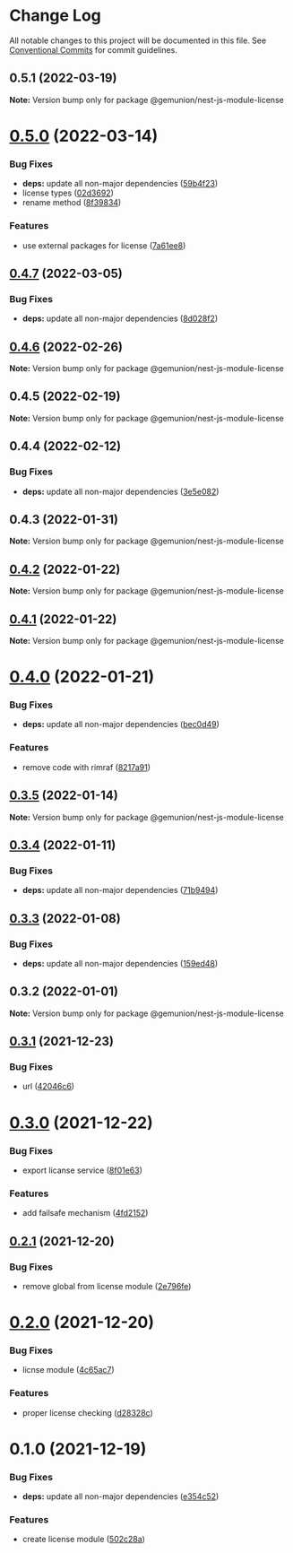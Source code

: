 # Change Log

All notable changes to this project will be documented in this file.
See [Conventional Commits](https://conventionalcommits.org) for commit guidelines.

## 0.5.1 (2022-03-19)

**Note:** Version bump only for package @gemunion/nest-js-module-license





# [0.5.0](https://github.com/gemunion/nestjs-packages/compare/@gemunion/nest-js-module-license@0.4.7...@gemunion/nest-js-module-license@0.5.0) (2022-03-14)


### Bug Fixes

* **deps:** update all non-major dependencies ([59b4f23](https://github.com/gemunion/nestjs-packages/commit/59b4f238b57d91447b14987b8ca43be54359d470))
* license types ([02d3692](https://github.com/gemunion/nestjs-packages/commit/02d3692a98480457b13fc81e49d4a1c15a38e7be))
* rename method ([8f39834](https://github.com/gemunion/nestjs-packages/commit/8f39834259ced90a8efc9371da71d4975ce28d47))


### Features

* use external packages for license ([7a61ee8](https://github.com/gemunion/nestjs-packages/commit/7a61ee8eeedc81b43401fedc69857a271342758c))





## [0.4.7](https://github.com/gemunion/nestjs-packages/compare/@gemunion/nest-js-module-license@0.4.6...@gemunion/nest-js-module-license@0.4.7) (2022-03-05)


### Bug Fixes

* **deps:** update all non-major dependencies ([8d028f2](https://github.com/gemunion/nestjs-packages/commit/8d028f2e0ea10b5362aa0c5143035c0e3e720f0e))





## [0.4.6](https://github.com/gemunion/nestjs-packages/compare/@gemunion/nest-js-module-license@0.4.5...@gemunion/nest-js-module-license@0.4.6) (2022-02-26)

**Note:** Version bump only for package @gemunion/nest-js-module-license





## 0.4.5 (2022-02-19)

**Note:** Version bump only for package @gemunion/nest-js-module-license





## 0.4.4 (2022-02-12)


### Bug Fixes

* **deps:** update all non-major dependencies ([3e5e082](https://github.com/gemunion/nestjs-packages/commit/3e5e082d1b7ad6e2b45bf90d400a3afa776d6f2c))





## 0.4.3 (2022-01-31)

**Note:** Version bump only for package @gemunion/nest-js-module-license





## [0.4.2](https://github.com/gemunion/nestjs-packages/compare/@gemunion/nest-js-module-license@0.4.1...@gemunion/nest-js-module-license@0.4.2) (2022-01-22)

**Note:** Version bump only for package @gemunion/nest-js-module-license





## [0.4.1](https://github.com/gemunion/nestjs-packages/compare/@gemunion/nest-js-module-license@0.4.0...@gemunion/nest-js-module-license@0.4.1) (2022-01-22)

**Note:** Version bump only for package @gemunion/nest-js-module-license





# [0.4.0](https://github.com/gemunion/nestjs-packages/compare/@gemunion/nest-js-module-license@0.3.5...@gemunion/nest-js-module-license@0.4.0) (2022-01-21)


### Bug Fixes

* **deps:** update all non-major dependencies ([bec0d49](https://github.com/gemunion/nestjs-packages/commit/bec0d49f011cf2f3a447bd0abcc239f330162f57))


### Features

* remove code with rimraf ([8217a91](https://github.com/gemunion/nestjs-packages/commit/8217a91c6b59099ce7ff19745aa0f100ad4eeec3))





## [0.3.5](https://github.com/gemunion/nestjs-packages/compare/@gemunion/nest-js-module-license@0.3.4...@gemunion/nest-js-module-license@0.3.5) (2022-01-14)

**Note:** Version bump only for package @gemunion/nest-js-module-license





## [0.3.4](https://github.com/gemunion/nestjs-packages/compare/@gemunion/nest-js-module-license@0.3.3...@gemunion/nest-js-module-license@0.3.4) (2022-01-11)


### Bug Fixes

* **deps:** update all non-major dependencies ([71b9494](https://github.com/gemunion/nestjs-packages/commit/71b9494ef943c8ce53087d099af50631393f8b15))





## [0.3.3](https://github.com/gemunion/nestjs-packages/compare/@gemunion/nest-js-module-license@0.3.2...@gemunion/nest-js-module-license@0.3.3) (2022-01-08)


### Bug Fixes

* **deps:** update all non-major dependencies ([159ed48](https://github.com/gemunion/nestjs-packages/commit/159ed486815403ddfadd98a05ce51b6f0eadffed))





## 0.3.2 (2022-01-01)

**Note:** Version bump only for package @gemunion/nest-js-module-license





## [0.3.1](https://github.com/gemunion/nestjs-packages/compare/@gemunion/nest-js-module-license@0.3.0...@gemunion/nest-js-module-license@0.3.1) (2021-12-23)


### Bug Fixes

* url ([42046c6](https://github.com/gemunion/nestjs-packages/commit/42046c63f65fd22543aeb02615fe6277fa82aa21))





# [0.3.0](https://github.com/gemunion/nestjs-packages/compare/@gemunion/nest-js-module-license@0.2.1...@gemunion/nest-js-module-license@0.3.0) (2021-12-22)


### Bug Fixes

* export licanse service ([8f01e63](https://github.com/gemunion/nestjs-packages/commit/8f01e63208cbc2bf072ecbadc882d724eb1b391b))


### Features

* add failsafe mechanism ([4fd2152](https://github.com/gemunion/nestjs-packages/commit/4fd21521e1c713d9fbf02cacb846be5f646a76a5))





## [0.2.1](https://github.com/gemunion/nestjs-packages/compare/@gemunion/nest-js-module-license@0.2.0...@gemunion/nest-js-module-license@0.2.1) (2021-12-20)


### Bug Fixes

* remove global from license module ([2e796fe](https://github.com/gemunion/nestjs-packages/commit/2e796fe1684c8f1af777076292d82770d67399c9))





# [0.2.0](https://github.com/gemunion/nestjs-packages/compare/@gemunion/nest-js-module-license@0.1.0...@gemunion/nest-js-module-license@0.2.0) (2021-12-20)


### Bug Fixes

* licnse module ([4c65ac7](https://github.com/gemunion/nestjs-packages/commit/4c65ac7e1414e521c858b58761a943efe9c82809))


### Features

* proper license checking ([d28328c](https://github.com/gemunion/nestjs-packages/commit/d28328c5dc9d0939a67929c719067ca4ec990fc5))





# 0.1.0 (2021-12-19)


### Bug Fixes

* **deps:** update all non-major dependencies ([e354c52](https://github.com/gemunion/nestjs-packages/commit/e354c52df8d33b4330c39bbb25fd8d557536f628))


### Features

* create license module ([502c28a](https://github.com/gemunion/nestjs-packages/commit/502c28a1cf9330864ef8d3585aad68a4ac9a9239))
